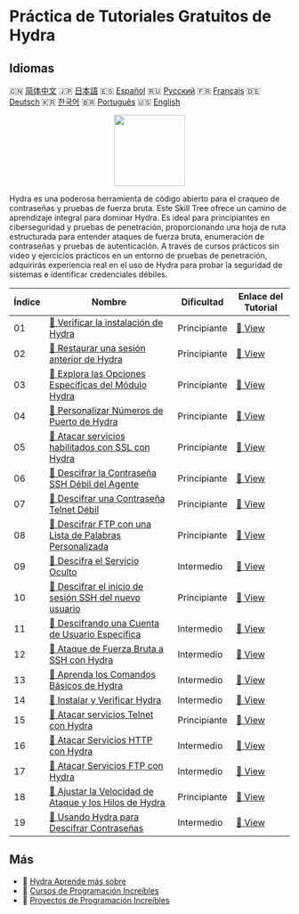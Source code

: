 # Práctica de Tutoriales Gratuitos de Hydra

## Idiomas

🇨🇳 [简体中文](README_zh.md) 🇯🇵 [日本語](README_ja.md) 🇪🇸 [Español](README_es.md) 🇷🇺 [Русский](README_ru.md) 🇫🇷 [Français](README_fr.md) 🇩🇪 [Deutsch](README_de.md) 🇰🇷 [한국어](README_ko.md) 🇧🇷 [Português](README_pt.md) 🇺🇸 [English](README.md) 

<div align="center">
<img width="128px" src="https://file.labex.io/path/fqzGODJFWPbL.png">
</div>

Hydra es una poderosa herramienta de código abierto para el craqueo de contraseñas y pruebas de fuerza bruta. Este Skill Tree ofrece un camino de aprendizaje integral para dominar Hydra. Es ideal para principiantes en ciberseguridad y pruebas de penetración, proporcionando una hoja de ruta estructurada para entender ataques de fuerza bruta, enumeración de contraseñas y pruebas de autenticación. A través de cursos prácticos sin video y ejercicios prácticos en un entorno de pruebas de penetración, adquirirás experiencia real en el uso de Hydra para probar la seguridad de sistemas e identificar credenciales débiles.

|   Índice | Nombre                                                                                                                                     | Dificultad   | Enlace del Tutorial                                                                          |
|----------|--------------------------------------------------------------------------------------------------------------------------------------------|--------------|----------------------------------------------------------------------------------------------|
|       01 | [📖 Verificar la instalación de Hydra](https://labex.io/es/tutorials/hydra-verify-hydra-installation-549983)                               | Principiante | [🔗 View](https://labex.io/es/tutorials/hydra-verify-hydra-installation-549983)              |
|       02 | [📖 Restaurar una sesión anterior de Hydra](https://labex.io/es/tutorials/hydra-restore-a-previous-hydra-session-550772)                   | Principiante | [🔗 View](https://labex.io/es/tutorials/hydra-restore-a-previous-hydra-session-550772)       |
|       03 | [📖 Explora las Opciones Específicas del Módulo Hydra](https://labex.io/es/tutorials/hydra-explore-hydra-module-specific-options-550767)   | Principiante | [🔗 View](https://labex.io/es/tutorials/hydra-explore-hydra-module-specific-options-550767)  |
|       04 | [📖 Personalizar Números de Puerto de Hydra](https://labex.io/es/tutorials/hydra-customize-hydra-port-numbers-550765)                      | Principiante | [🔗 View](https://labex.io/es/tutorials/hydra-customize-hydra-port-numbers-550765)           |
|       05 | [📖 Atacar servicios habilitados con SSL con Hydra](https://labex.io/es/tutorials/hydra-attack-ssl-enabled-services-with-hydra-550762)     | Principiante | [🔗 View](https://labex.io/es/tutorials/hydra-attack-ssl-enabled-services-with-hydra-550762) |
|       06 | [📖 Descifrar la Contraseña SSH Débil del Agente](https://labex.io/es/tutorials/hydra-crack-agent-s-weak-ssh-password-550753)              | Principiante | [🔗 View](https://labex.io/es/tutorials/hydra-crack-agent-s-weak-ssh-password-550753)        |
|       07 | [📖 Descifrar una Contraseña Telnet Débil](https://labex.io/es/tutorials/hydra-crack-a-weak-telnet-password-550745)                        | Principiante | [🔗 View](https://labex.io/es/tutorials/hydra-crack-a-weak-telnet-password-550745)           |
|       08 | [📖 Descifrar FTP con una Lista de Palabras Personalizada](https://labex.io/es/tutorials/hydra-crack-ftp-with-custom-wordlist-550733)      | Principiante | [🔗 View](https://labex.io/es/tutorials/hydra-crack-ftp-with-custom-wordlist-550733)         |
|       09 | [📖 Descifra el Servicio Oculto](https://labex.io/es/tutorials/hydra-crack-the-hidden-service-550719)                                      | Intermedio   | [🔗 View](https://labex.io/es/tutorials/hydra-crack-the-hidden-service-550719)               |
|       10 | [📖 Descifrar el inicio de sesión SSH del nuevo usuario](https://labex.io/es/tutorials/hydra-crack-new-user-ssh-login-550712)              | Principiante | [🔗 View](https://labex.io/es/tutorials/hydra-crack-new-user-ssh-login-550712)               |
|       11 | [📖 Descifrando una Cuenta de Usuario Específica](https://labex.io/es/tutorials/linux-cracking-a-specific-user-account-415951)             | Intermedio   | [🔗 View](https://labex.io/es/tutorials/linux-cracking-a-specific-user-account-415951)       |
|       12 | [📖 Ataque de Fuerza Bruta a SSH con Hydra](https://labex.io/es/tutorials/hydra-brute-force-ssh-in-hydra-549926)                           | Intermedio   | [🔗 View](https://labex.io/es/tutorials/hydra-brute-force-ssh-in-hydra-549926)               |
|       13 | [📖 Aprenda los Comandos Básicos de Hydra](https://labex.io/es/tutorials/hydra-learn-basic-hydra-commands-549918)                          | Intermedio   | [🔗 View](https://labex.io/es/tutorials/hydra-learn-basic-hydra-commands-549918)             |
|       14 | [📖 Instalar y Verificar Hydra](https://labex.io/es/tutorials/hydra-install-and-verify-hydra-549917)                                       | Intermedio   | [🔗 View](https://labex.io/es/tutorials/hydra-install-and-verify-hydra-549917)               |
|       15 | [📖 Atacar servicios Telnet con Hydra](https://labex.io/es/tutorials/hydra-attack-telnet-services-with-hydra-549916)                       | Principiante | [🔗 View](https://labex.io/es/tutorials/hydra-attack-telnet-services-with-hydra-549916)      |
|       16 | [📖 Atacar Servicios HTTP con Hydra](https://labex.io/es/tutorials/hydra-attack-http-services-with-hydra-549915)                           | Intermedio   | [🔗 View](https://labex.io/es/tutorials/hydra-attack-http-services-with-hydra-549915)        |
|       17 | [📖 Atacar Servicios FTP con Hydra](https://labex.io/es/tutorials/hydra-attack-ftp-services-with-hydra-549914)                             | Intermedio   | [🔗 View](https://labex.io/es/tutorials/hydra-attack-ftp-services-with-hydra-549914)         |
|       18 | [📖 Ajustar la Velocidad de Ataque y los Hilos de Hydra](https://labex.io/es/tutorials/hydra-adjust-hydra-attack-speed-and-threads-549913) | Principiante | [🔗 View](https://labex.io/es/tutorials/hydra-adjust-hydra-attack-speed-and-threads-549913)  |
|       19 | [📖 Usando Hydra para Descifrar Contraseñas](https://labex.io/es/tutorials/linux-using-hydra-to-crack-passwords-415960)                    | Intermedio   | [🔗 View](https://labex.io/es/tutorials/linux-using-hydra-to-crack-passwords-415960)         |

## Más

- 🔗 [Hydra Aprende más sobre](https://labex.io/es/skilltrees/hydra)
- 🔗 [Cursos de Programación Increíbles](https://github.com/labex-labs/awesome-programming-courses)
- 🔗 [Proyectos de Programación Increíbles](https://github.com/labex-labs/awesome-programming-projects)

